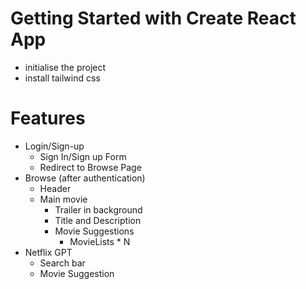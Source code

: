 # Getting Started with Create React App

- initialise the project
- install tailwind css

# Features

- Login/Sign-up
  - Sign In/Sign up Form
  - Redirect to Browse Page
- Browse (after authentication)
  - Header
  - Main movie
    - Trailer in background
    - Title and Description
    - Movie Suggestions
      - MovieLists \* N
- Netflix GPT
  - Search bar
  - Movie Suggestion
